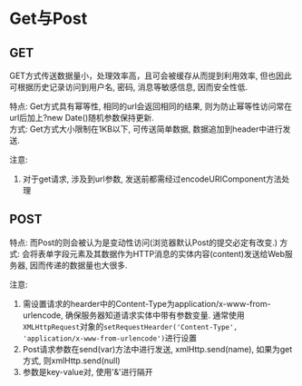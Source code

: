 # Get与Post

## GET

GET方式传送数据量小，处理效率高，且可会被缓存从而提到利用效率, 但也因此可根据历史记录访问到用户名, 密码, 消息等敏感信息, 因而安全性低.  

特点: Get方式具有幂等性, 相同的url会返回相同的结果, 则为防止幂等性访问常在url后加上?new Date()随机参数保持更新.  
方式: Get方式大小限制在1KB以下, 可传送简单数据, 数据追加到header中进行发送.  

注意:

1. 对于get请求, 涉及到url参数, 发送前都需经过encodeURIComponent方法处理

## POST

特点: 而Post的则会被认为是变动性访问(浏览器默认Post的提交必定有改变.)
方式: 会将表单字段元素及其数据作为HTTP消息的实体内容(content)发送给Web服务器, 因而传递的数据量也大很多.

注意: 

1. 需设置请求的hearder中的Content-Type为application/x-www-from-urlencode, 确保服务器知道请求实体中带有参数变量. 通常使用`XMLHttpRequest`对象的`setRequestHearder('Content-Type', 'application/x-www-from-urlencode')`进行设置
2. Post请求参数在send(var)方法中进行发送, xmlHttp.send(name), 如果为get方式, 则xmlHttp.send(null)
3. 参数是key-value对, 使用'&'进行隔开